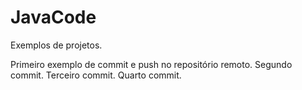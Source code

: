 # JavaCode
Exemplos de projetos.

Primeiro exemplo de commit e push no repositório remoto.
Segundo commit.
Terceiro commit.
Quarto commit.
